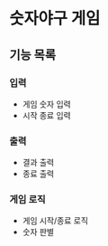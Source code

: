 # 숫자야구 게임

## 기능 목록

### 입력

* 게임 숫자 입력
* 시작 종료 입력

### 출력

* 결과 출력
* 종료 출력

### 게임 로직

* 게임 시작/종료 로직
* 숫자 판별